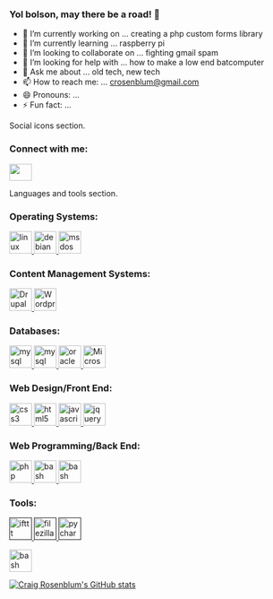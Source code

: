 ### Yol bolson, may there be a road! 👋

- 🔭 I’m currently working on ... creating a php custom forms library
- 🌱 I’m currently learning ... raspberry pi
- 👯 I’m looking to collaborate on ... fighting gmail spam
- 🤔 I’m looking for help with ... how to make a low end batcomputer
- 💬 Ask me about ... old tech, new tech
- 📫 How to reach me: ... crosenblum@gmail.com
- 😄 Pronouns: ...
- ⚡ Fun fact: ...


Social icons section.
<h3 align="left">Connect with me:</h3>
<p align="left">
<a href="https://www.linkedin.com/in/craigmrosenblum/" target="blank"><img align="center" src="https://cdn.jsdelivr.net/npm/simple-icons@3.0.1/icons/linkedin.svg" alt="" height="30" width="40" /></a>
</p>
<p align="left"> 
Languages and tools section.

<h3 align="left">Operating Systems:</h3>
<a href="https://www.linux.org/" target="_blank"> <img src="https://raw.githubusercontent.com/devicon/devicon.git/icons/linux/linux-original.svg" alt="linux" width="40" height="40"/> </a> 
<a href="https://www.debian.org/" target="_blank"> <img src="https://raw.githubusercontent.com/devicon/devicon.git/icons/debian/debian-original.svg" alt="debian" width="40" height="40"/> </a> 
<a href="https://en.wikipedia.org/wiki/MS-DOS" target="_blank"> <img src="https://raw.githubusercontent.com/devicon/devicon.git/icons/msdos/msdos-original.svg" alt="msdos" width="40" height="40"/> </a>



<h3 align="left">Content Management Systems:</h3>
<a href="https://www.drupal.org/" target="_blank"> <img src="https://raw.githubusercontent.com/devicon/devicon.git/icons/drupal/drupal-original.svg" alt="Drupal" width="40" height="40" /> </a>
<a href="https://www.wordpress.org/" target="_blank"> <img src="https://raw.githubusercontent.com/devicon/devicon.git/icons/wordpress/wordpress-original.svg" alt="Wordpress" width="40" height="40" /> </a>


<h3 align="left">Databases:</h3>
<a href="https://www.mysql.com/" target="_blank"> <img src="https://raw.githubusercontent.com/devicon/devicon.git/icons/mysql/mysql-original.svg" alt="mysql" width="40" height="40"/> </a> 
<a href="https://www.mysql.com/" target="_blank"> <img src="https://raw.githubusercontent.com/devicon/devicon.git/icons/sqlite/sqlite-original.svg" alt="mysql" width="40" height="40"/> </a> 
<a href="https://www.oracle.com/database/" target="_blank"> <img src="https://raw.githubusercontent.com/devicon/devicon.git/icons/oracle/oracle-original.svg" alt="oracle" width="40" height="40"/> </a> 
<a href="https://www.microsoft.com/en-us/sql-server" target="_blank"> <img src="https://raw.githubusercontent.com/devicon/devicon.git/icons/microsoftsqlserver/microsoftsqlserver-original.svg" alt="Microsoft SQL Server" width="40" height="40"/> </a>


<h3 align="left">Web Design/Front End:</h3>
<a href="https://www.w3schools.com/css/" target="_blank"> <img src="https://raw.githubusercontent.com/devicon/devicon.git/icons/css3/css3-original-wordmark.svg" alt="css3" width="40" height="40"/> </a> 
<a href="https://www.w3.org/html/" target="_blank"> <img src="https://raw.githubusercontent.com/devicon/devicon.git/icons/html5/html5-original-wordmark.svg" alt="html5" width="40" height="40"/> </a> 
<a href="https://www.javascript.com/" target="_blank"> <img src="https://raw.githubusercontent.com/devicon/devicon.git/icons/javascript/javascript-original.svg" alt="javascript" width="40" height="40"/> </a> 
<a href="https://jquery.com/" target="_blank"> <img src="https://raw.githubusercontent.com/devicon/devicon.git/icons/jquery/jquery-original.svg" alt="jquery" width="40" height="40"/> </a> 


<h3 align="left">Web Programming/Back End:</h3>
<p align="left"> 
<a href="https://www.php.net/" target="_blank"> <img src="https://raw.githubusercontent.com/devicon/devicon.git/icons/php/php-original.svg" alt="php" width="40" height="40" /> </a>
<a href="https://www.gnu.org/software/bash/" target="_blank"> <img src="https://raw.githubusercontent.com/devicon/devicon.git/icons/bash/bash-original.svg" alt="bash" width="40" height="40"/> </a> 
<a href="https://www.apache.org/" target="_blank"> <img src="https://raw.githubusercontent.com/devicon/devicon.git/icons/apache/apache-original.svg" alt="bash" width="40" height="40"/> </a> 


<h3 align="left">Tools:</h3>
<a href="" target="_blank"> <img src="https://raw.githubusercontent.com/devicon/devicon.git/icons/ifttt/ifttt-original.svg" alt="ifttt" width="40" height="40"/> </a> 
<a href="" target="_blank"> <img src="https://raw.githubusercontent.com/devicon/devicon.git/icons/filezilla/filezilla-original.svg" alt="filezilla" width="40" height="40"/> </a> 
<a href="" target="_blank"> <img src="https://raw.githubusercontent.com/devicon/devicon.git/icons/pycharm/pycharm-original.svg" alt="pycharm" width="40" height="40" /> </a>


<a href="https://www.apache.org/" target="_blank"> <img src="https://raw.githubusercontent.com/devicon/devicon.git/icons/bootstrap/bootstrap-original.svg" alt="bash" width="40" height="40"/> </a> 

</p


[![Craig Rosenblum's GitHub stats](https://github-readme-stats.vercel.app/api?username=crosenblum)](https://github.com/anuraghazra/github-readme-stats)
